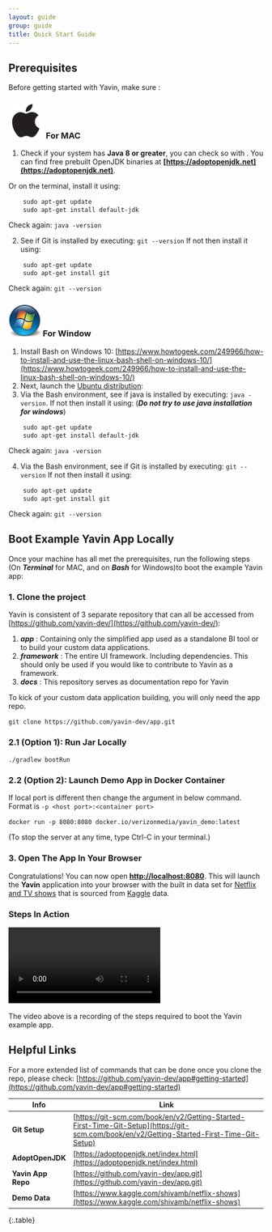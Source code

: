 ```yaml
---
layout: guide
group: guide
title: Quick Start Guide
---
```


## Prerequisites

Before getting started with Yavin, make sure :

### ![](/assets/images/mac_icon.png) For MAC

1. Check if your system has **Java 8 or greater**, you can check so with . You can find free prebuilt OpenJDK binaries at **[https://adoptopenjdk.net](https://adoptopenjdk.net)**.

Or on the terminal, install it using:
```shell
    sudo apt-get update
    sudo apt-get install default-jdk
```
Check again: ```java -version```

2. See if Git is installed by executing: ```git --version```
If not then install it using:

```shell
    sudo apt-get update
    sudo apt-get install git
```
Check again: ```git --version```


### ![](/assets/images/windows_icon.png) For Window

1. Install Bash on Windows 10: [https://www.howtogeek.com/249966/how-to-install-and-use-the-linux-bash-shell-on-windows-10/](https://www.howtogeek.com/249966/how-to-install-and-use-the-linux-bash-shell-on-windows-10/)
2. Next, launch the [Ubuntu distribution](https://en.wikipedia.org/wiki/Ubuntu):
3. Via the Bash environment, see if java is installed by executing: ```java -version```. If not then install it using: (***Do not try to use java installation for windows***)
```shell
    sudo apt-get update
    sudo apt-get install default-jdk
```
Check again: ```java -version```

4. Via the Bash environment, see if Git is installed by executing: ```git --version```
If not then install it using:

```shell
    sudo apt-get update
    sudo apt-get install git
```
Check again: ```git --version```

## Boot Example Yavin App Locally

Once your machine has all met the prerequisites, run the following steps (On ***Terminal*** for MAC, and on ***Bash*** for Windows)to boot the example Yavin app:

### 1. Clone the project

Yavin is consistent of 3 separate repository that can all be accessed from [https://github.com/yavin-dev/](https://github.com/yavin-dev/):
1. ***app*** : Containing only the simplified app used as a standalone BI tool or to build your custom data applications.
2. ***framework*** : The entire UI framework. Including dependencies. This should only be used if you would like to contribute to Yavin as a framework.
3. ***docs*** : This repository serves as documentation repo for Yavin

To kick of your custom data application building, you will only need the app repo.

```shell
git clone https://github.com/yavin-dev/app.git
```

### 2.1 (Option 1): Run Jar Locally

```shell
./gradlew bootRun                           
```
### 2.2 (Option 2): Launch Demo App in Docker Container

If local port is different then change the argument in below command. Format is ```-p <host port>:<container port>```

```shell
docker run -p 8080:8080 docker.io/verizonmedia/yavin_demo:latest
```

(To stop the server at any time, type Ctrl-C in your terminal.)

### 3. Open The App In Your Browser

Congratulations! You can now open **[http://localhost:8080](http://localhost:8080)**. This will launch the **Yavin** application into your browser with the built in data set for [Netflix and TV shows](https://www.kaggle.com/shivamb/netflix-shows) that is sourced from [Kaggle](https://www.kaggle.com/) data.


### Steps In Action

<video controls class="m-t-20">
  <source src="/assets/images/QS_installation_and_run.mp4" type="video/mp4">
</video>

The video above is a recording of the steps required to boot the Yavin example app.

## Helpful Links

For a more extended list of commands that can be done once you clone the repo, please check: [https://github.com/yavin-dev/app#getting-started](https://github.com/yavin-dev/app#getting-started)

| Info                     |  Link  |
|---------------------------------|--------|
| **Git Setup**  | [https://git-scm.com/book/en/v2/Getting-Started-First-Time-Git-Setup](https://git-scm.com/book/en/v2/Getting-Started-First-Time-Git-Setup) |
| **AdoptOpenJDK**  | [https://adoptopenjdk.net/index.html](https://adoptopenjdk.net/index.html) |
| **Yavin App Repo**  |  [https://github.com/yavin-dev/app.git](https://github.com/yavin-dev/app.git) |
| **Demo Data** | [https://www.kaggle.com/shivamb/netflix-shows](https://www.kaggle.com/shivamb/netflix-shows) |
{:.table}
